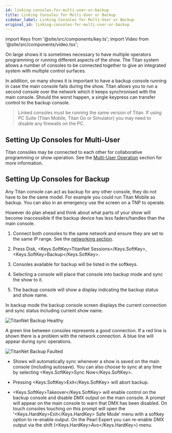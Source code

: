 ```yaml
---
id: linking-consoles-for-multi-user-or-backup
title: Linking Consoles for Multi-User or Backup
sidebar_label: Linking Consoles for Multi-User or Backup
original_id: linking-consoles-for-multi-user-or-backup
---
```


import Keys from '@site/src/components/key.ts';
import Video from '@site/src/components/video.tsx';

On large shows it is sometimes necessary to have multiple operators
programming or running different aspects of the show. The Titan system
allows a number of consoles to be connected together to give an
integrated system with multiple control surfaces.

In addition, on many shows it is important to have a backup console
running in case the main console fails during the show. Titan allows you
to run a second console over the network which it keeps synchronised
with the main console. Should the worst happen, a single keypress can
transfer control to the backup console.

> Linked consoles must be running the same version of Titan. If using PC Suite (Titan Mobile, Titan Go or Simulator) you may need to disable any firewalls on the PC.

Setting Up Consoles for Multi-User
----------------------------------

Titan consoles may be connected to each other for collaborative
programming or show operation. See the [Multi-User Operation](../titan-basics/multi-user-operation.md) section for more information.

Setting Up Consoles for Backup
------------------------------

Any Titan console can act as backup for any other console, they do not
have to be the same model. For example you could run Titan Mobile as
backup. You can also in an emergency use the screen on a TNP to operate.

However do plan ahead and think about what parts of your show will
become inaccessible if the backup device has less faders/handles than
the main console.

1. Connect both consoles to the same network and ensure they are set to
the same IP range. See the [networking section](../networking.md).

2. Press Disk, <Keys.SoftKey>TitanNet Sessions</Keys.SoftKey>, <Keys.SoftKey>Backup</Keys.SoftKey>.

3. Consoles available for backup will be listed in the softkeys.

4. Selecting a console will place that console into backup mode and
sync the show to it.

5. The backup console will show a display indicating the backup status
and show name.

In backup mode the backup console screen displays the current connection
and sync status including current show name.

![TitanNet Backup Healthy](/docs/images/TitanNet-Backup-Healthy.png)

A green line between consoles represents a
good connection. If a red line is shown there is a problem with the
network connection. A blue line will appear during sync operations.

![TitanNet Backup Faulted](/docs/images/TitanNet-Backup-Faulted.png)

-   Shows will automatically sync whenever a show is saved on the main
    console (including autosave). You can also choose to sync at any
    time by selecting <Keys.SoftKey>Sync Now</Keys.SoftKey>.

-   Pressing <Keys.SoftKey>Exit</Keys.SoftKey> will abort backup.

-   <Keys.SoftKey>Takeover</Keys.SoftKey> will enable control on the backup console and disable
    DMX output on the main console. A prompt will appear on the main
    console to warn that DMX has been disabled. On touch consoles
    touching on this prompt will open the \'<Keys.HardKey>Exit</Keys.HardKey> Safe Mode\' menu
    with a softkey option to re-enable output. On the Pearl Expert you
    can re-enable DMX output via the shift (<Keys.HardKey>Avo</Keys.HardKey>) menu.
